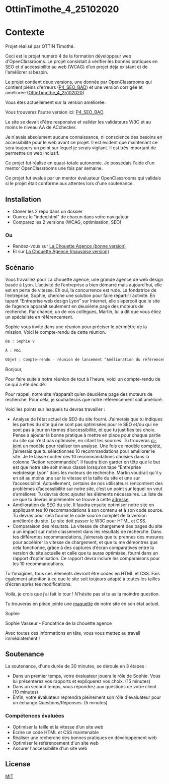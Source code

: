 # OttinTimothe_4_25102020
# Contexte

Projet réalisé par OTTIN Timothé. 

Ceci est le projet numéro 4 de la formation développeur web d'OpenClassrooms.
Le projet consistait à vérifier les bonnes pratiques en SEO et d'accessibilité au web (WCAG) d'un projet déjà existant et de l'améliorer si besoin. 

Le projet contient deux versions, une donnée par OpenClassrooms qui contient pleins d'erreurs ([P4_SEO_BAD](https://github.com/OTTIN-T/P4_SEO_BAD)) et une version corrigée et améliorée ([OttinTimothe_4_25102020](https://github.com/OTTIN-T/OttinTimothe_4_25102020)). 

Vous êtes actuellement sur la version améliorée.

Vous trouverez l'autre version ici: [P4_SEO_BAD](https://github.com/OTTIN-T/P4_SEO_BAD). 

Le site se devait d'être responsive et valider les validateurs W3C et au moins le niveau AA de ACchecker.

Je n'avais absolument aucune connaissance, ni conscience des besoins en accessibilité pour le web avant ce projet. Il est évident que maintenant ce sera toujours un point sur lequel je serais vigilant. Il est très important de permettre un web inclusif. 

Ce projet fut réalisé en quasi-totale autonomie. Je possédais l'aide d'un mentor OpenClassrooms une fois par semaine. 

Ce projet fut évalué par un mentor évaluateur OpenClassrooms qui validais si le projet était conforme aux attentes lors d'une soutenance.


## Installation

- Cloner les 2 repo dans un dossier
- Ouvrez le "index.html" de chacun dans votre navigateur
- Comparez les 2 versions (WCAG, optimisation, SEO)

### Ou

- Rendez-vous sur [La Chouette Agence (bonne version)](https://ottin-t.github.io/OttinTimothe_4_25102020/)
- Et sur [La Chouette Agence (mauvaise version)](https://ottin-t.github.io/P4_SEO_BAD/)

## Scénario

Vous travaillez pour La chouette agence, une grande agence de web design basée à Lyon. L’activité de l’entreprise a bien démarré mais aujourd’hui, elle est en perte de vitesse. Eh oui, la concurrence est rude. La fondatrice de l’entreprise, Sophie, cherche une solution pour faire repartir l’activité. En tapant “Entreprise web design Lyon” sur Internet, elle s’aperçoit que le site de l’agence apparaît seulement en deuxième page des moteurs de recherche. Par chance, un de vos collègues, Martin, lui a dit que vous étiez un spécialiste en référencement.

Sophie vous invite dans une réunion pour préciser le périmètre de la mission. Voici le compte-rendu de cette réunion.

```bash
De : Sophie V 

À : Moi

Objet : Compte-rendu - réunion de lancement “Amélioration du référencement"
```

Bonjour,

Pour faire suite à notre réunion de tout à l’heure, voici un compte-rendu de ce qui a été décidé.

Pour rappel, notre site n’apparaît qu’en deuxième page des moteurs de recherche. Pour cela, je souhaiterais que notre référencement soit amélioré.

Voici les points sur lesquels tu devras travailler : 

- Analyse de l’état actuel de SEO du site fourni. J’aimerais que tu indiques les parties du site qui ne sont pas optimisées pour le SEO et/ou qui ne sont pas à jour en termes d’accessibilité, et que tu justifies tes choix. Pense à ajouter la bonne pratique à mettre en place pour chaque partie du site qui n’est pas optimisée, en citant tes sources. Tu trouveras [ci-joint](https://s3-eu-west-1.amazonaws.com/course.oc-static.com/projects/DW_P4/Mode%CC%80le-audit-SEO.xlsx) un modèle pour réaliser ton analyse. Une fois ce modèle complété, j’aimerais que tu sélectionnes 10 recommandations pour améliorer le site. Je te laisse cocher ces 10 recommandations choisies dans la colonne “Action recommandée”.
Il faudra bien garder en tête que le but est que notre site soit mieux classé lorsqu’on tape “Entreprise webdesign Lyon” dans les moteurs de recherche. Martin voudrait qu’il y en ait au moins une sur la vitesse et la taille du site et une sur l’accessibilité. Actuellement, certains de nos utilisateurs rencontrent des problèmes d’accessibilité sur notre site, c’est un point sur lequel on veut s’améliorer. Tu devras donc ajouter les éléments nécessaires. La liste de ce que tu devras implémenter se trouve à cette [adresse](https://developer.mozilla.org/fr/docs/Accessibilit%C3%A9/Checklist_accessibilite_mobile).
- Amélioration du SEO du site. Il faudra ensuite optimiser notre site en appliquant tes 10 recommandations à son contenu et à son code source. Tu devras pour cela fournir le code source complet de la version améliorée du site. Le site doit passer le W3C pour HTML et CSS.
- Comparaison des résultats. La vitesse de chargement des pages du site a un impact sur notre classement dans les résultats de recherche. Dans tes différentes recommandations, j’aimerais que tu prennes des mesures pour accélérer la vitesse de chargement, et que tu me démontres que cela fonctionne, grâce à des captures d’écran comparatives entre la version du site actuelle et celle que tu auras optimisée, fourni dans un rapport d’optimisation. Ce rapport devra inclure les comparaisons pour les 10 recommandations.


Tu l’imagines, tous ces éléments devront être codés en HTML et CSS. Fais également attention à ce que le site soit toujours adapté à toutes les tailles d’écran après tes modifications.

Voilà, je crois que j’ai fait le tour ! N’hésite pas si tu as la moindre question.

Tu trouveras en pièce jointe une [maquette](https://github.com/OTTIN-T/P4_SEO_BAD) de notre site en son état actuel.

Sophie

Sophie Vasseur - Fondatrice de la chouette agence

Avec toutes ces informations en tête, vous vous mettez au travail immédiatement !

## Soutenance

La soutenance, d'une durée de 30 minutes, se déroule en 3 étapes :

- Dans un premier temps, votre évaluateur jouera le rôle de Sophie. Vous lui présenterez vos rapports et expliquerez vos choix. (15 minutes)
- Dans un second temps, vous répondrez aux questions de votre client. (10 minutes)
- Enfin, votre évaluateur reprendra pleinement son rôle d'évaluateur pour un échange Questions/Réponses. (5 minutes)

### Compétences évaluées
- Optimiser la taille et la vitesse d’un site web
- Écrire un code HTML et CSS maintenable
- Réaliser une recherche des bonnes pratiques en développement web
- Optimiser le référencement d'un site web
- Assurer l'accessibilité d'un site web

## License
[MIT](https://choosealicense.com/licenses/mit/)
